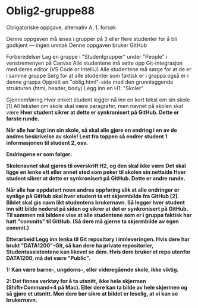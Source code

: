 # Oblig2-gruppe88

Obligatoriske oppgave, alternativ A, 1. forsøk

Denne oppgaven må løses i grupper på 3 eller flere studenter for å bli godkjent — ingen unntak
Denne oppgaven bruker GitHub

Forberedelser
Lag en gruppe i "Studentgrupper" under "People" i venstremenyen på Canvas
Alle studentene må sette opp Git-integrasjon med deres editor (VS Code or IntelliJ)
Alle studentene må sørge for at de er i samme gruppe
Sørg for at alle studenter som faktisk er i gruppa også er i denne gruppa
Opprett en "oblig.html"-side med den grunnleggende strukturen (html, header, body)
Legg inn en H1: "Skoler"
 

Gjennomføring
Hver enkelt student legger nå inn en kort tekst om sin skole [1]
All teksten om skole skal være paragrafer, men navnet på skolen skal være <strong>
Hver student sikrer at dette er synkronisert på GitHub. Dette er første runde.
 

Når alle har lagt inn sin skole, så skal alle gjøre en endring i en av de andres beskrivelse av skole! Lest fra toppen så endrer student 1 informasjonen til student 2, osv.

 

Endringene er som følger:

Skolenavnet skal gjøres til overskrift H2, og den skal ikke være <strong>
Det skal ligge en lenke ett eller annet sted som peker til skolen sin nettside
Hver student sikrer at dette er synkronisert på GitHub. Dette er andre runde.
 

Når alle har oppdatert noen andres oppføring slik at alle endringer er synlige på GitHub skal hver student ta ett skjermbilde fra GitHub [2]. Bildet skal gis navn likt studentens brukernavn. Så legger hver student inn sitt bilde nederst på siden og sikrer at det er synkronisert på GitHub. Til sammen må bildene vise at alle studentene som er i gruppa faktisk har hatt "commits" til GitHub. (Så dere må gjerne ta skjermbilde av egen commit.)

 

Etterarbeid
Legg inn lenka til Git repository i innleveringen. Hvis dere har brukt "DATA1200"-Git, så kan dere ha private repositorier, Studentassistentene kan likevel se dem. Hvis dere bruker et repo utenfor DATA1200, må det være "Public".

 

1: Kan være barne-, ungdoms-, eller videregående skole, ikke viktig.

2: Det finnes verktøy for å ta utsnitt, ikke hele skjermen (Shift+Command+4 på Mac). Eller dere kan ta bilde av hele skjermen og så gjøre et utsnitt. Men dere bør sikre at bildet er leselig, at vi kan se brukernavn.